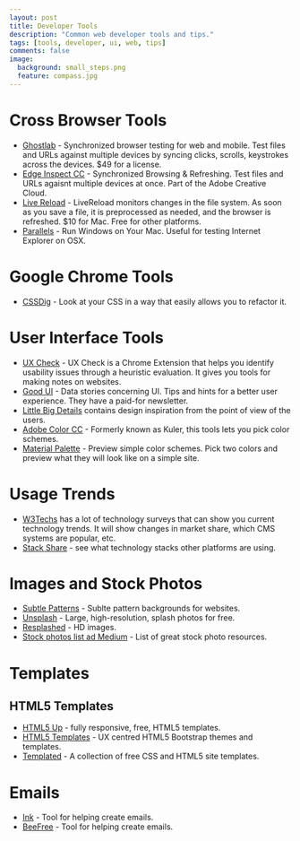 ```yaml
---
layout: post
title: Developer Tools
description: "Common web developer tools and tips."
tags: [tools, developer, ui, web, tips]
comments: false
image:
  background: small_steps.png
  feature: compass.jpg
---
```


# Cross Browser Tools

* [Ghostlab](http://vanamco.com/ghostlab/) - Synchronized browser testing for web and mobile.  Test files and URLs against multiple devices by syncing clicks, scrolls, keystrokes across the devices. $49 for a license.
* [Edge Inspect CC](https://creative.adobe.com/products/inspect) - Synchronized Browsing & Refreshing. Test files and URLs agaisnt multiple devices at once.  Part of the Adobe Creative Cloud.
* [Live Reload](http://livereload.com/) - LiveReload monitors changes in the file system. As soon as you save a file, it is preprocessed as needed, and the browser is refreshed. $10 for Mac. Free for other platforms.
* [Parallels](https://www.parallels.com/) - Run Windows on Your Mac.  Useful for testing Internet Explorer on OSX.

# Google Chrome Tools

- [CSSDig](http://cssdig.com/) - Look at your CSS in a way that easily allows you to refactor it.  

# User Interface Tools

* [UX Check](www.uxcheck.co) - UX Check is a Chrome Extension that helps you identify usability issues through a heuristic evaluation.  It gives you tools for making notes on websites.
* [Good UI](www.googleui.org) - Data stories concerning UI. Tips and hints for a better user experience.  They have a paid-for newsletter.
* [Little Big Details](http://littlebigdetails.com/) contains design inspiration from the point of view of the users.
* [Adobe Color CC](https://color.adobe.com/) - Formerly known as Kuler, this tools lets you pick color schemes.
* [Material Palette](http://www.materialpalette.com/) - Preview simple color schemes.  Pick two colors and preview what they will look like on a simple site.

# Usage Trends

* [W3Techs](http://w3techs.com/) has a lot of technology surveys that can show you current technology trends.  It will show changes in market share, which CMS systems are popular, etc.
* [Stack Share](http://stackshare.io/) - see what technology stacks other platforms are using.

# Images and Stock Photos

* [Subtle Patterns](http://subtlepatterns.com/) - Sublte pattern backgrounds for websites.
* [Unsplash](https://unsplash.com/) - Large, high-resolution, splash photos for free.
* [Resplashed](http://www.resplashed.com/) - HD images.
* [Stock photos list ad Medium](https://medium.com/@dustin/stock-photos-that-dont-suck-62ae4bcbe01b) - List of great stock photo resources.

# Templates

## HTML5 Templates

* [HTML5 Up](http://html5up.net/) - fully responsive, free, HTML5 templates.
* [HTML5 Templates](http://themes.3rdwavemedia.com/) - UX centred HTML5 Bootstrap themes and templates.
* [Templated](http://templated.co/) - A collection of free CSS and HTML5 site templates.

# Emails

* [Ink](http://zurb.com/ink/) - Tool for helping create emails.
* [BeeFree](https://beefree.io/) - Tool for helping create emails.
